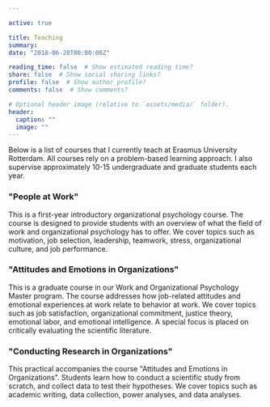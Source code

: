 ```yaml
---

active: true

title: Teaching
summary: 
date: "2018-06-28T00:00:00Z"

reading_time: false  # Show estimated reading time?
share: false  # Show social sharing links?
profile: false  # Show author profile?
comments: false  # Show comments?

# Optional header image (relative to `assets/media/` folder).
header: 
  caption: ""
  image: ""
---
```


Below is a list of courses that I currently teach at Erasmus University Rotterdam. All courses rely on a problem-based learning approach. I also supervise approximately 10-15 undergraduate and graduate students each year.

### "People at Work" 
This is a first-year introductory organizational psychology course. The course is designed to provide students with an overview of what the field of work and organizational psychology has to offer. We cover topics such as motivation, job selection, leadership, teamwork, stress, organizational culture, and job performance. 



### "Attitudes and Emotions in Organizations"
This is a graduate course in our Work and Organizational Psychology Master program. The course addresses how job-related attitudes and emotional experiences at work relate to behavior at work. We cover topics such as job satisfaction, organizational commitment, justice theory, emotional labor, and emotional intelligence. A special focus is placed on critically evaluating the scientific literature. 



### "Conducting Research in Organizations" 
This practical accompanies the course "Attitudes and Emotions in Organizations". Students learn how to conduct a scientific study from scratch, and collect data to test their hypotheses. We cover topics such as academic writing, data collection, power analyses, and data analyses. 